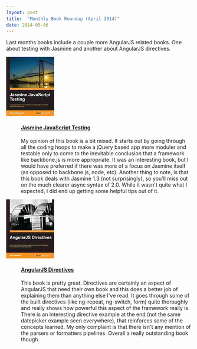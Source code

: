 ```yaml
---
layout: post
title:  "Monthly Book Roundup (April 2014)"
date: 2014-05-06
---
```


Last months books include a couple more AngularJS related books. One about testing with Jasmine and another about AngularJS directives.

<dl class="books">

  <dt>
        <a href="http://www.packtpub.com/jasmine-javascript-testing/book"><img src="/images/books/jasmine-javascript-testing.jpg" /></a>	
  </dt>
  <dd>
    <h4><a href="http://www.packtpub.com/jasmine-javascript-testing/book">Jasmine JavaScript Testing</a></h4>
    <p>
	My opinion of this book is a bit mixed. It starts out by going through all the coding hoops to make a jQuery based app more
	moduler and testable only to come to the inevitable conclusion that a framework like backbone.js is more appropriate. 
	It was an interesting book, but I would have preferred if there was more of a focus on Jasmine itself (as opposed to backbone.js, node, etc).
	Another thing to note, is that this book deals with Jasmine 1.3 (not surprisingly), so you'll miss out on the much clearer async syntax of 2.0. 
	While it wasn't quite what I expected, I did end up getting some helpful tips out of it.
    </p>
  </dd>

  <dt>
	<a href="http://www.packtpub.com/angularjs-directives/book"><img src="/images/books/angularjs-directives.jpg" /></a>
  </dt>
  <dd>
    <h4><a href="http://www.packtpub.com/angularjs-directives/book">AngularJS Directives</a></h4>
    <p>
	This book is pretty great. Directives are certainly an aspect of AngularJS that need their own book and this does a better job
	of explaining them than anything else I've read.
	It goes through some of the built directives (like ng-repeat, ng-switch, form) quite thoroughly and really shows 
	how powerful this aspect of the framework really is. There is an interesting directive example at the end (not the same datepicker example seen everywhere), that reinforces some of the concepts learned. 
	My only complaint is that there isn't any mention of the parsers or formatters pipelines. Overall a really outstanding book though.
    </p>
  </dd>

</dl>
